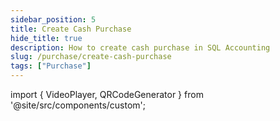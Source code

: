 ```yaml
---
sidebar_position: 5
title: Create Cash Purchase
hide_title: true
description: How to create cash purchase in SQL Accounting
slug: /purchase/create-cash-purchase
tags: ["Purchase"]
---
```


import { VideoPlayer, QRCodeGenerator } from '@site/src/components/custom';

<QRCodeGenerator url="https://www.youtube.com/embed/unz7TxUgZbY?autoplay=1" />

<VideoPlayer 
  videoId="unz7TxUgZbY" 
    title="Cash Purchase"
/>
   
